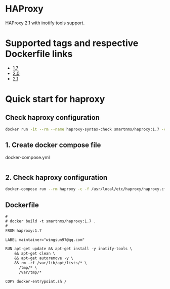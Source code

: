# HAProxy
HAProxy 2.1 with inotify tools support.

# Supported tags and respective Dockerfile links
- [1.7](https://github.com/SmartNMS/docker-haproxy/tree/master/1.7)
- [2.0](https://github.com/SmartNMS/docker-haproxy/tree/master/2.0)
- [2.1](https://github.com/SmartNMS/docker-haproxy/tree/master/2.1)

# Quick start for haproxy

## Check haproxy configuration
```bash
docker run -it --rm --name haproxy-syntax-check smartnms/haproxy:1.7 -c -f /usr/local/etc/haproxy/haproxy.cfg
```

## 1. Create docker compose file
docker-compose.yml
```yml
```

## 2. Check haproxy configuration
```bash
docker-compose run --rm haproxy -c -f /usr/local/etc/haproxy/haproxy.cfg
```

## Dockerfile
```txt
#
# docker build -t smartnms/haproxy:1.7 .
#
FROM haproxy:1.7

LABEL maintainer="wingsun97@qq.com"

RUN apt-get update && apt-get install -y inotify-tools \
    && apt-get clean \
    && apt-get autoremove -y \
    && rm -rf /var/lib/apt/lists/* \
      /tmp/* \
      /var/tmp/*

COPY docker-entrypoint.sh /
```
